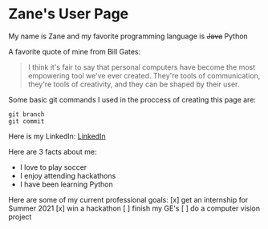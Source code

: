 # Zane's User Page

My name is Zane and my favorite programming language is ~~Java~~ Python

A favorite quote of mine from Bill Gates:
>I think it's fair to say that personal computers have become the most empowering tool we've ever created. They're tools of communication, they're tools of creativity, and they can be shaped by their user.

Some basic git commands I used in the proccess of creating this page are:
```
git branch
git commit
```

Here is my LinkedIn:
[LinkedIn](https://www.linkedin.com/in/zanecalini/)

Here are 3 facts about me:
- I love to play soccer
- I enjoy attending hackathons
- I have been learning Python


Here are some of my current professional goals:
 [x] get an internship for Summer 2021
 [x] win a hackathon
 [ ] finish my GE's 
 [ ] do a computer vision project




